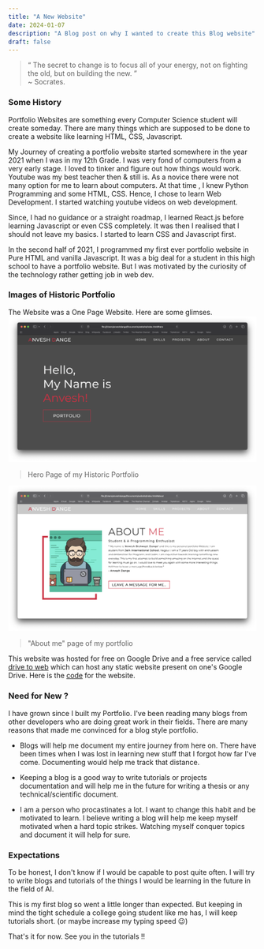 ```yaml
--- 
title: "A New Website" 
date: 2024-01-07
description: "A Blog post on why I wanted to create this Blog website"
draft: false
--- 
```

> “ The secret to change is to focus all of your energy, not on fighting the old, but on building the new. ” <br> ~ Socrates.
### Some History
Portfolio Websites are something every Computer Science student will create someday. There are many things which are supposed to be done to create a website like learning HTML, CSS, Javascript. 

My Journey of creating a portfolio website started somewhere in the year 2021 when I was in my 12th Grade. I was very fond of computers from a very early stage. I loved to tinker and figure out how things would work. 
Youtube was my best teacher then & still is. As a novice there were not many option for me to learn about computers. At that time , I knew Python Programming and some HTML, CSS. Hence, I chose to learn Web Development. I started watching youtube videos on web development. 

Since, I had no guidance or a straight roadmap, I learned React.js before learning Javascript or even CSS completely. It was then I realised that I should not leave my basics. I started to learn CSS and Javascript first. 

In the second half of 2021, I programmed my first ever portfolio website in Pure HTML and vanilla Javascript. It was a big deal for a student in this high school to have a portfolio website. But I was motivated by the curiosity of the technology rather getting job in web dev.

### Images of Historic Portfolio 

The Website was a One Page Website. Here are some glimses.
![](images/heropage.png)
> Hero Page of my Historic Portfolio 

![](images/aboutmepage.png) 
> "About me" page of my portfolio

This website was hosted for free on Google Drive and a free service called [drive to web](https://www.drv.tw) which can host any static website present on one's Google Drive. Here is the [code](https://drive.google.com/drive/folders/1tWwRYL2mse92Vz_byDt5uJzoroTXOjm7) for the website.

### Need for New ?

I have grown since I built my Portfolio. I've been reading many blogs from other developers who are doing great work in their fields. There are many reasons that made me convinced for a blog style portfolio. 

- Blogs will help me document my entire journey from here on. There have been times when I was lost in learning new stuff that I forgot how far I've come. Documenting would help me track that distance. 

- Keeping a blog is a good way to write tutorials or projects documentation and will help me in the future for writing a thesis or any technical/scientific document. 

- I am a person who procastinates a lot. I want to change this habit and be motivated to learn. I believe writing a blog will help me keep myself motivated when a hard topic strikes. Watching myself conquer topics and document it will help for sure.

### Expectations 

To be honest, I don't know if I would be capable to post quite often. I will try to write blogs and tutorials of the things I would be learning in the future in the field of AI. 

This is my first blog so went a little longer than expected. But keeping in mind the tight schedule a college going student like me has, I will keep tutorials short. (or maybe increase my typing speed 😉)

That's it for now. See you in the tutorials !! 

